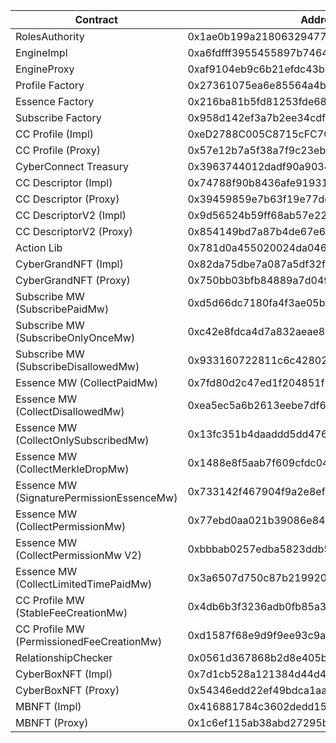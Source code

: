 | Contract                                  | Address                                    |
| ----------------------------------------- | ------------------------------------------ |
| RolesAuthority                            | 0x1ae0b199a2180632947721d9c5ebc9daf0ec10e5 |
| EngineImpl                                | 0xa6fdfff3955455897b746432f945eab3b5fb5c1f |
| EngineProxy                               | 0xaf9104eb9c6b21efdc43baaaee70662d6cce8798 |
| Profile Factory                           | 0x27361075ea6e85564a4b00f5828235fc4c8c2e32 |
| Essence Factory                           | 0x216ba81b5fd81253fde6888039c6001d6f891efb |
| Subscribe Factory                         | 0x958d142ef3a7b2ee34cdf1f81c135fb91a454a5c |
| CC Profile (Impl)                         | 0xeD2788C005C8715cFC7C2A29fF81B40b479Cc6fb |
| CC Profile (Proxy)                        | 0x57e12b7a5f38a7f9c23ebd0400e6e53f2a45f271 |
| CyberConnect Treasury                     | 0x3963744012dadf90a9034ea1068f53108b1a3834 |
| CC Descriptor (Impl)                      | 0x74788f90b8436afe91931c17a01023bce5d89c0f |
| CC Descriptor (Proxy)                     | 0x39459859e7b63f19e77ddcc38f65a519d88dba8a |
| CC DescriptorV2 (Impl)                    | 0x9d56524b59ff68ab57e22b8384cb5dcf9ce2068d |
| CC DescriptorV2 (Proxy)                   | 0x854149bd7a87b4de67e642d792b4ae7954835844 |
| Action Lib                                | 0x781d0a455020024da046f823d9ea076b76a873f3 |
| CyberGrandNFT (Impl)                      | 0x82da75dbe7a087a5df32f0f4cc22da269369e922 |
| CyberGrandNFT (Proxy)                     | 0x750bb03bfb84889a7d049969fb26ab53ea2e1541 |
| Subscribe MW (SubscribePaidMw)            | 0xd5d66dc7180fa4f3ae05b66ee34793146db6e3e9 |
| Subscribe MW (SubscribeOnlyOnceMw)        | 0xc42e8fdca4d7a832aeae8355834ea71fd8439e1f |
| Subscribe MW (SubscribeDisallowedMw)      | 0x933160722811c6c42802bea059674aa2446cd731 |
| Essence MW (CollectPaidMw)                | 0x7fd80d2c47ed1f204851f2809f54f5a31e4d55a3 |
| Essence MW (CollectDisallowedMw)          | 0xea5ec5a6b2613eebe7df63a6ac394759514baa3f |
| Essence MW (CollectOnlySubscribedMw)      | 0x13fc351b4daaddd5dd4768ca62f41a10fe548642 |
| Essence MW (CollectMerkleDropMw)          | 0x1488e8f5aab7f609cfdc04997d5c73e4d7b6ad0d |
| Essence MW (SignaturePermissionEssenceMw) | 0x733142f467904f9a2e8efa0119523d3cc7a99b0b |
| Essence MW (CollectPermissionMw)          | 0x77ebd0aa021b39086e84b9d3afeb738cbbfe16fd |
| Essence MW (CollectPermissionMw V2)       | 0xbbbab0257edba5823ddb5aa62c08f07bd0d302d9 |
| Essence MW (CollectLimitedTimePaidMw)     | 0x3a6507d750c87b219920879f9e01fdd512580872 |
| CC Profile MW (StableFeeCreationMw)       | 0x4db6b3f3236adb0fb85a3957e740f07481c1dc99 |
| CC Profile MW (PermissionedFeeCreationMw) | 0xd1587f68e9d9f9ee93c9aa6fc60c7da414e90818 |
| RelationshipChecker                       | 0x0561d367868b2d8e405b1241ba568c40ab8fd2c8 |
| CyberBoxNFT (Impl)                        | 0x7d1cb528a121384d44d4d48b434803499dc58477 |
| CyberBoxNFT (Proxy)                       | 0x54346edd22ef49bdca1aae6114f8b1a1e598b674 |
| MBNFT (Impl)                              | 0x416881784c3602dedd1567c33b92c0bb9d196618 |
| MBNFT (Proxy)                             | 0x1c6ef115ab38abd27295b465321ca85f60763d06 |
